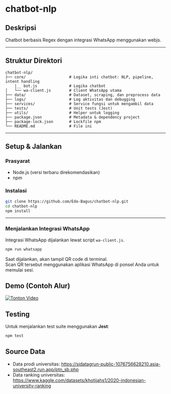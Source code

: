# chatbot‑nlp

## Deskripsi
Chatbot berbasis Regex dengan integrasi WhatsApp menggunakan webjs.

---

## Struktur Direktori

```
chatbot-nlp/
├── core/                   # Logika inti chatbot: NLP, pipeline, intent handling
    |__ bot.js              # Logika chatbot
│   └── wa-client.js        # Client WhatsApp utama
├── data/                   # Dataset, scraping, dan preprocess data
├── logs/                   # Log aktivitas dan debugging
├── services/               # Service fungsi untuk mengambil data
├── tests/                  # Unit tests (Jest)
├── utils/                  # Helper untuk logging
├── package.json            # Metadata & dependency project
├── package-lock.json       # Lockfile npm
└── README.md               # File ini
```

---

## Setup & Jalankan

### Prasyarat
- Node.js (versi terbaru direkomendasikan)
- npm

### Instalasi

```bash
git clone https://github.com/Edo-Bagus/chatbot-nlp.git
cd chatbot-nlp
npm install
```

---

### Menjalankan Integrasi WhatsApp

Integrasi WhatsApp dijalankan lewat script `wa-client.js`.

```bash
npm run whatsapp
```

Saat dijalankan, akan tampil QR code di terminal.  
Scan QR tersebut menggunakan aplikasi WhatsApp di ponsel Anda untuk memulai sesi.

## Demo (Contoh Alur)

[![Tonton Video](https://img.youtube.com/vi/LlrnkzaA_rk/0.jpg)](https://www.youtube.com/watch?v=LlrnkzaA_rk)


## Testing

Untuk menjalankan test suite menggunakan **Jest**:

```bash
npm test
```

## Source Data
- Data prodi universitas: https://sidatagrun-public-1076756628210.asia-southeast2.run.app/ptn_sb.php
- Data ranking universitas: https://www.kaggle.com/datasets/khotijahs1/2020-indonesian-university-ranking